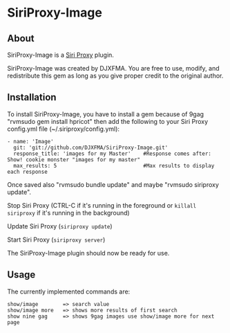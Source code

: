 SiriProxy-Image
==============

About
-----
SiriProxy-Image is a [Siri Proxy](https://github.com/plamoni/SiriProxy) plugin.

SiriProxy-Image was created by DJXFMA.
You are free to use, modify, and redistribute this gem as long as you give proper credit to the original author.


Installation
------------
To install SiriProxy-Image, you have to install a gem because of 9gag "rvmsudo gem install hpricot" then add the following to your Siri Proxy config.yml file (~/.siriproxy/config.yml):

    - name: 'Image'
      git: 'git://github.com/DJXFMA/SiriProxy-Image.git'
      response_title: 'images for my Master'    #Response comes after: Show! cookie monster "images for my master"
      max_results: 5                            #Max results to display each response

Once saved also "rvmsudo bundle update" and maybe "rvmsudo siriproxy update".
	  
Stop Siri Proxy (CTRL-C if it's running in the foreground or `killall siriproxy` if it's running in the background)

Update Siri Proxy (`siriproxy update`)
          
Start Siri Proxy (`siriproxy server`)

The SiriProxy-Image plugin should now be ready for use.


Usage
-----
The currently implemented commands are:

    show/image        => search value
    show/image more   => shows more results of first search
    show nine gag     => shows 9gag images use show/image more for next page
